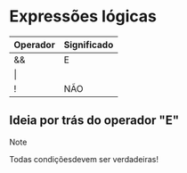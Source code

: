 # Expressões lógicas
| Operador  | Significado |
| ------------- | ------------- |
| &&  | E  |
|  \|| | OU  |
|  !  | NÃO  |

## Ideia por trás do operador "E"
> [!NOTE]
> Todas condiçõesdevem ser verdadeiras!
